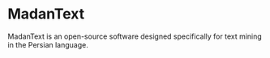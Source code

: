 # MadanText
MadanText is an open-source software designed specifically for text mining in the Persian language.
